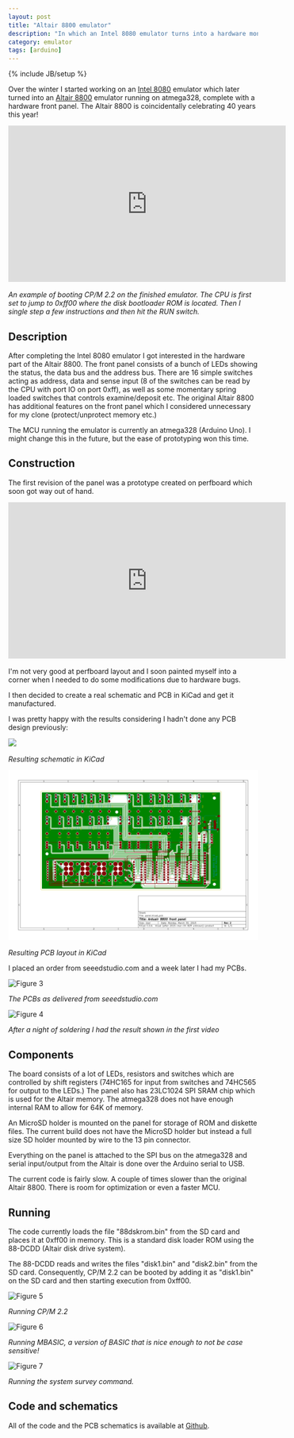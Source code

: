 ```yaml
---
layout: post
title: "Altair 8800 emulator"
description: "In which an Intel 8080 emulator turns into a hardware monstrosity"
category: emulator
tags: [arduino]
---
```

{% include JB/setup %}

Over the winter I started working on an [Intel 8080](http://en.wikipedia.org/wiki/Intel_8080) emulator which later turned into an [Altair 8800](http://en.wikipedia.org/wiki/Altair_8800) emulator running on atmega328, complete with a hardware front panel. The Altair 8800 is coincidentally celebrating 40 years this year!

<iframe width="560" height="315" src="https://www.youtube.com/embed/sQtJz8nA3Dc" frameborder="0" allowfullscreen></iframe>

_An example of booting CP/M 2.2 on the finished emulator. The CPU is first set to jump to 0xff00 where the disk bootloader ROM is located. Then I single step a few instructions and then hit the RUN switch._

Description
-----------

After completing the Intel 8080 emulator I got interested in the hardware part of the Altair 8800. The front panel consists of a bunch of LEDs showing the status, the data bus and the address bus. There are 16 simple switches acting as address, data and sense input (8 of the switches can be read by the CPU with port IO on port 0xff), as well as some momentary spring loaded switches that controls examine/deposit etc. The original Altair 8800 has additional features on the front panel which I considered unnecessary for my clone (protect/unprotect memory etc.)

The MCU running the emulator is currently an atmega328 (Arduino Uno). I might change this in the future, but the ease of prototyping won this time.

Construction
------------

The first revision of the panel was a prototype created on perfboard which soon got way out of hand.

<iframe width="560" height="315" src="https://www.youtube.com/embed/adbQEPB5qkY" frameborder="0" allowfullscreen></iframe>

I'm not very good at perfboard layout and I soon painted myself into a corner when I needed to do some modifications due to hardware bugs.

I then decided to create a real schematic and PCB in KiCad and get it manufactured.

I was pretty happy with the results considering I hadn't done any PCB design previously:

[<img src="/assets/img/panel-sch.svg" width="612">](/assets/img/panel.sch.svg)

_Resulting schematic in KiCad_

[<img src="/assets/img/panel-brd.svg" width="612">](/assets/img/panel-brd.svg)

_Resulting PCB layout in KiCad_

I placed an order from seeedstudio.com and a week later I had my PCBs.

![Figure 3]({{site.url}}/assets/img/pcb_manu.jpg)

_The PCBs as delivered from seeedstudio.com_

![Figure 4]({{site.url}}/assets/img/finished_pcb.jpg)

_After a night of soldering I had the result shown in the first video_

Components
----------

The board consists of a lot of LEDs, resistors and switches which are controlled by shift registers (74HC165 for input from switches and 74HC565 for output to the LEDs.)
The panel also has 23LC1024 SPI SRAM chip which is used for the Altair memory. The atmega328 does not have enough internal RAM to allow for 64K of memory.

An MicroSD holder is mounted on the panel for storage of ROM and diskette files. The current build does not have the MicroSD holder but instead a full size SD holder mounted by wire to the 13 pin connector.

Everything on the panel is attached to the SPI bus on the atmega328 and serial input/output from the Altair is done over the Arduino serial to USB.

The current code is fairly slow. A couple of times slower than the original Altair 8800. There is room for optimization or even a faster MCU.

Running
-------

The code currently loads the file "88dskrom.bin" from the SD card and places it at 0xff00 in memory. This is a standard disk loader ROM using the 88-DCDD (Altair disk drive system).

The 88-DCDD reads and writes the files "disk1.bin" and "disk2.bin" from the SD card. Consequently, CP/M 2.2 can be booted by adding it as "disk1.bin" on the SD card and then starting execution from 0xff00.

![Figure 5]({{site.url}}/assets/img/cpm22.jpg)

_Running CP/M 2.2_

![Figure 6]({{site.url}}/assets/img/mbasic.jpg)

_Running MBASIC, a version of BASIC that is nice enough to not be case sensitive!_

![Figure 7]({{site.url}}/assets/img/survey.jpg)

_Running the system survey command._

Code and schematics
-------------------

All of the code and the PCB schematics is available at [Github](http://www.github.com/dankar/altair8800).

